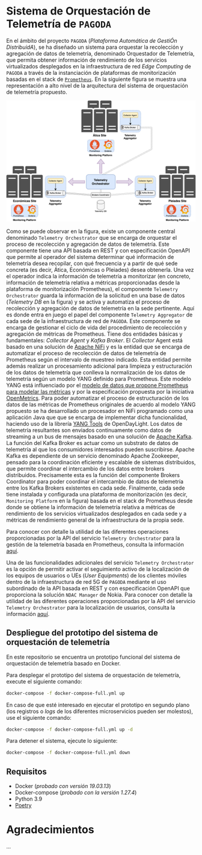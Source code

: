 # Sistema de Orquestación de Telemetría de `PAGODA`

En el ámbito del proyecto `PAGODA` (_Plataforma Automática de GestiÓn DistribuidA_), se ha diseñado un sistema para orquestar la recolección y agregación de datos de telemetría, denominado Orquestador de Telemetría, que permita obtener información de rendimiento de los servicios virtualizados desplegados en la infraestructura de red _Edge Computing_ de `PAGODA` a través de la instanciación de plataformas de monitorización basadas en el stack de [`Prometheus`](https://Prometheus.io/). En la siguiente figura se muestra una representación a alto nivel de la arquitectura del sistema de orquestación de telemetría propuesto.

![Telemetry Orchestration](docs/images/PAGODA_telemetry_orchestration-telemetry-distributed-scenario.png)

Como se puede observar en la figura, existe un componente central denominado `Telemetry Orchestrator` que se encarga de orquestar el proceso de recolección y agregación de datos de telemetría. Este componente tiene una API basada en REST y con especificación OpenAPI que permite al operador del sistema determinar qué información de telemetría desea recopilar, con qué frecuencia y a partir de qué sede concreta (es decir, Ática, Económicas o Pleiades) desea obtenerla. Una vez el operador indica la información de telemetría a monitorizar (en concreto, información de telemetría relativa a métricas proporcionadas desde la plataforma de monitorización Prometheus), el componente `Telemetry Orchestrator` guarda la información de la solicitud en una base de datos (_Telemetry DB_ en la figura) y se activa y automatiza el proceso de recolección y agregación de datos de telemetría en la sede pertinente. Aquí es donde entra en juego el papel del componente `Telemetry Aggregator` de cada sede de la infraestructura de red de `PAGODA`. Este componente se encarga de gestionar el ciclo de vida del procedimiento de recolección y agregación de métricas de Prometheus. Tiene dos entidades básicas y fundamentales: _Collector Agent_ y _Kafka Broker_. El _Collector_ Agent está basado en una solución de [Apache NiFi](https://nifi.apache.org/) y es la entidad que se encarga de automatizar el proceso de recolección de datos de telemetría de Prometheus según el intervalo de muestreo indicado. Esta entidad permite además realizar un procesamiento adicional para limpieza y estructuración de los datos de telemetría que conlleva la normalización de los datos de telemetría según un modelo YANG definido para Prometheus. Este modelo YANG está influenciado por el [modelo de datos que propone Prometheus para modelar las métricas](https://github.com/OpenObservability/OpenMetrics/blob/main/specification/OpenMetrics.md) y por la especificación propuesta por la iniciativa [OpenMetrics](https://github.com/OpenObservability/OpenMetrics/blob/main/specification/OpenMetrics.md). Para poder automatizar el proceso de estructuración de los datos de las métricas de Prometheus originales de acuerdo al modelo YANG propuesto se ha desarrollado un procesador en NiFi programado como una aplicación Java que que se encarga de implementar dicha funcionalidad, haciendo uso de la librería [YANG Tools](https://docs.opendaylight.org/en/stable-sulfur/developer-guides/yang-tools.html) de OpenDayLight. Los datos de telemetría resultantes son enviados continuamente como datos de streaming a un bus de mensajes basado en una solución de [Apache Kafka](https://kafka.apache.org/). La función del Kafka Broker es actuar como un substrato de datos de telemetría al que los consumidores interesados pueden suscribirse. Apache Kafka es dependiente de un servicio denominado Apache Zookeeper, pensado para la coordinación eficiente y escalable de sistemas distribuidos, que permite coordinar el intercambio de los datos entre brokers distribuidos. Precisamente esta es la función del componente Brokers Coordinator para poder coordinar el intercambio de datos de telemetría entre los Kafka Brokers existentes en cada sede. Finalmente, cada sede tiene instalada y configurada una plataforma de monitorización (es decir, `Monitoring Platform` en la figura) basada en el stack de Prometheus desde donde se obtiene la información de telemetría relativa a métricas de rendimiento de los servicios virtualizados desplegados en cada sede y a métricas de rendimiento general de la infraestructura de la propia sede. 

Para conocer con detalle la utilidad de las diferentes operaciones proporcionadas por la API del servicio `Telemetry Orchestrator` para la gestión de la telemetría basada en Prometheus, consulta la información [aquí](docs/prometheus-telemetry-openapi-recipe/README.md).

Una de las funcionalidades adicionales del servicio `Telemetry Orchestrator` es la opción de permitir activar el seguimiento activo de la localización de los equipos de usuarios o UEs (_User Equipments_) de los clientes móviles dentro de la infraestructura de red 5G de `PAGODA` mediante el uso subordinado de la API basada en REST y con especificación OpenAPI que proporciona la solución `NDAC Manager` de Nokia. Para conocer con detalle la utilidad de las diferentes operaciones proporcionadas por la API del servicio `Telemetry Orchestrator` para la localización de usuarios, consulta la información [aquí](docs/ue-location-openapi-recipe/README.md).

## Despliegue del prototipo del sistema de orquestación de telemetría

En este repositorio se encuentra un prototipo funcional del sistema de orquestación de telemetría basado en Docker.

Para desplegar el prototipo del sistema de orquestación de telemetría, execute el siguiente comando:
```bash
docker-compose -f docker-compose-full.yml up
```

En caso de que esté interesado en ejecutar el prototipo en segundo plano (los registros o _logs_ de los diferentes microservicios pueden ser molestos), use el siguiente comando:
```bash
docker-compose -f docker-compose-full.yml up -d
```

Para detener el sistema, ejecute lo siguiente:
```bash
docker-compose -f docker-compose-full.yml down
```

## Requisitos

- Docker (_probado con versión 19.03.13_)
- Docker-compose (_probado con la versión 1.27.4_)
- Python 3.9
- [Poetry](https://python-poetry.org/docs/)

# Agradecimientos
...
